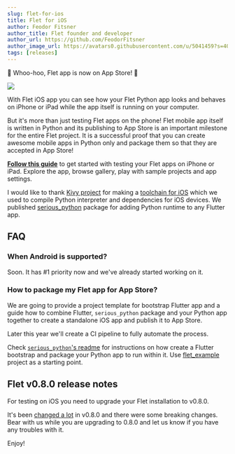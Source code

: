 ```yaml
---
slug: flet-for-ios
title: Flet for iOS
author: Feodor Fitsner
author_title: Flet founder and developer
author_url: https://github.com/FeodorFitsner
author_image_url: https://avatars0.githubusercontent.com/u/5041459?s=400&v=4
tags: [releases]
---
```


🎉 Whoo-hoo, Flet app is now on App Store! 🎉

<a href="https://apps.apple.com/app/flet/id1624979699" target="_blank"><img src="/img/blog/ios/flet-1080x1080.png" className="screenshot-50 screenshot-rounded"/></a>

With Flet iOS app you can see how your Flet Python app looks and behaves on iPhone or iPad while the app itself is running on your computer.

But it's more than just testing Flet apps on the phone! Flet mobile app itself is written in Python and its publishing to App Store is an important milestone for the entire Flet project. It is a successful proof that you can create awesome mobile apps in Python only and package them so that they are accepted in App Store!

**[Follow this guide](/docs/getting-started/testing-on-ios)** to get started with testing your Flet apps on iPhone or iPad. Explore the app, browse gallery, play with sample projects and app settings.

I would like to thank [Kivy project](https://kivy.org/) for making a [toolchain for iOS](https://github.com/kivy/kivy-ios) which we used to compile Python interpreter and dependencies for iOS devices. We published [serious_python](https://pub.dev/packages/serious_python) package for adding Python runtime to any Flutter app.

## FAQ

### When Android is supported?

Soon. It has #1 priority now and we've already started working on it.

### How to package my Flet app for App Store?

We are going to provide a project template for bootstrap Flutter app and a guide how to combine Flutter, `serious_python` package and your Python app together to create a standalone iOS app and publish it to App Store.

Later this year we'll create a CI pipeline to fully automate the process.

Check [`serious_python`'s readme](https://github.com/flet-dev/serious-python#usage) for instructions on how create a Flutter bootstrap and package your Python app to run within it. Use [flet_example](https://github.com/flet-dev/serious-python/tree/main/src/serious_python/example/flet_example) project as a starting point.

## Flet v0.8.0 release notes

For testing on iOS you need to upgrade your Flet installation to v0.8.0.

It's been [changed a lot](https://github.com/flet-dev/flet/blob/main/CHANGELOG.md#080) in v0.8.0 and there were some breaking changes. Bear with us while you are upgrading to 0.8.0 and let us know if you have any troubles with it.

Enjoy!

